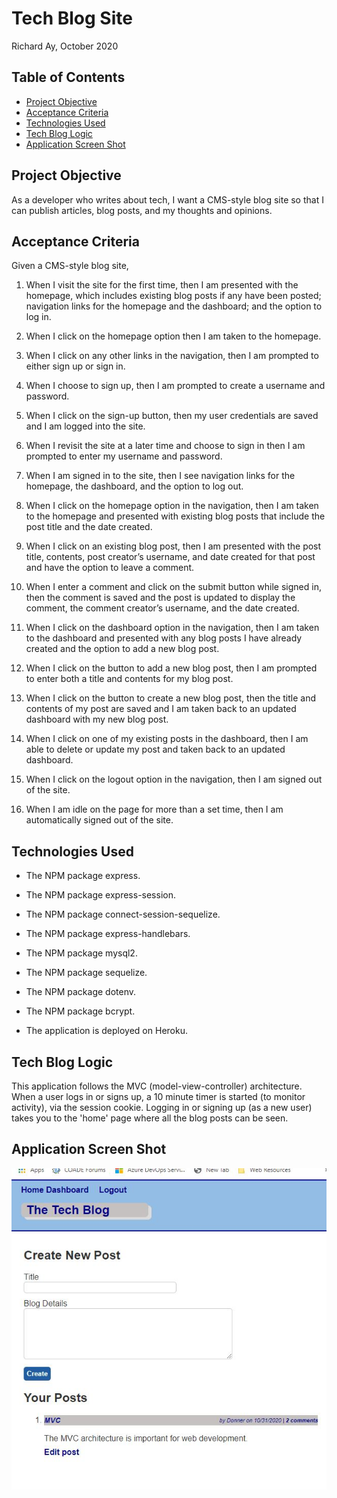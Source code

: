 # Tech Blog Site 

Richard Ay, October 2020

## Table of Contents
* [Project Objective](#project-objective)
* [Acceptance Criteria](#acceptance-criteria)
* [Technologies Used](#technologies-used)
* [Tech Blog Logic](#ecommerce-logic)
* [Application Screen Shot](#application-screen-shot)


## Project Objective
As a developer who writes about tech, I want a CMS-style blog site so that I can publish articles, blog posts, 
and my thoughts and opinions.

## Acceptance Criteria
Given a CMS-style blog site,

1) When I visit the site for the first time, then I am presented with the homepage, which includes existing blog posts if any have been posted; navigation links for the homepage and the dashboard; and the option to log in.

2) When I click on the homepage option then I am taken to the homepage.

3) When I click on any other links in the navigation, then I am prompted to either sign up or sign in.

4) When I choose to sign up, then I am prompted to create a username and password.

5) When I click on the sign-up button, then my user credentials are saved and I am logged into the site.

6) When I revisit the site at a later time and choose to sign in then I am prompted to enter my username and password.

7) When I am signed in to the site, then I see navigation links for the homepage, the dashboard, and the option to log out.

8) When I click on the homepage option in the navigation, then I am taken to the homepage and presented with existing blog posts that include the post title and the date created.

9) When I click on an existing blog post, then I am presented with the post title, contents, post creator’s username, and date created for that post and have the option to leave a comment.

10) When I enter a comment and click on the submit button while signed in, then the comment is saved and the post is updated to display the comment, the comment creator’s username, and the date created.

11) When I click on the dashboard option in the navigation, then I am taken to the dashboard and presented with any blog posts I have already created and the option to add a new blog post.

12) When I click on the button to add a new blog post, then I am prompted to enter both a title and contents for my blog post.

13) When I click on the button to create a new blog post, then the title and contents of my post are saved and I am taken back to an updated dashboard with my new blog post.

14) When I click on one of my existing posts in the dashboard, then I am able to delete or update my post and taken back to an updated dashboard.

15) When I click on the logout option in the navigation, then I am signed out of the site.

16) When I am idle on the page for more than a set time, then I am automatically signed out of the site.

## Technologies Used
* The NPM package express.
* The NPM package express-session.
* The NPM package connect-session-sequelize.
* The NPM package express-handlebars.
* The NPM package mysql2.
* The NPM package sequelize.
* The NPM package dotenv.
* The NPM package bcrypt.

* The application is deployed on Heroku.

## Tech Blog Logic
This application follows the MVC (model-view-controller) architecture. When a user logs in or signs up, a 10 minute timer is started (to monitor activity), via the session cookie.  Logging in or signing up (as a new user) takes you to the 'home' page where all the blog posts can be seen.


## Application Screen Shot
![Tech Blog Image](./screen-capture.jpg)